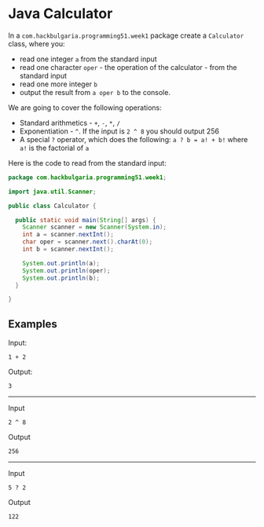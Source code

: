 # Java Calculator

In a `com.hackbulgaria.programming51.week1` package create a `Calculator` class, where you:

* read one integer `a` from the standard input
* read one character `oper` - the operation of the calculator - from the standard input
* read one more integer `b`
* output the result from `a oper b` to the console.

We are going to cover the following operations:

* Standard arithmetics - `+`, `-`, `*`, `/`
* Exponentiation - `^`. If the input is `2 ^ 8` you should output 256
* A special `?` operator, which does the following: `a ? b = a! + b!` where `a!` is the factorial of `a`

Here is the code to read from the standard input:

```java
package com.hackbulgaria.programming51.week1;

import java.util.Scanner;

public class Calculator {

  public static void main(String[] args) {
    Scanner scanner = new Scanner(System.in);
    int a = scanner.nextInt();
    char oper = scanner.next().charAt(0);
    int b = scanner.nextInt();

    System.out.println(a);
    System.out.println(oper);
    System.out.println(b);
  }

}
```


## Examples

Input:

```
1 + 2
```

Output:

```
3
```

---

Input

```
2 ^ 8
```

Output

```
256
```

---

Input

```
5 ? 2
```

Output

```
122
```
